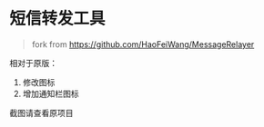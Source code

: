 # 短信转发工具

> fork from https://github.com/HaoFeiWang/MessageRelayer

相对于原版：
1. 修改图标
1. 增加通知栏图标

截图请查看原项目
